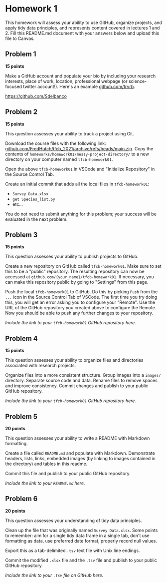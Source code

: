 # Homework 1

This homework will assess your ability to use GitHub, organize projects, and apply tidy data principles, and represents content covered in lectures 1 and 2. Fill this README.md document with your answers below and upload this file to Canvas.

## Problem 1

**15 points**

Make a GitHub account and populate your bio by including your research interests, place of work, location, professional webpage (or science-focused twitter account!). Here's an example [github.com/trvrb](https://github.com/trvrb/).

https://github.com/Sdelbanco

## Problem 2

**15 points**

This question assesses your ability to track a project using Git.

Download the course files with the following link: [github.com/FredHutch/tfcb_2021/archive/refs/heads/main.zip](https://github.com/FredHutch/tfcb_2021/archive/refs/heads/main.zip). Copy the contents of `homeworks/homework01/messy-project-directory/` to a new directory on your computer named `tfcb-homework01`.

Open the above `tfcb-homework01` in VSCode and "Initialize Repository" in the Source Control Tab. 

Create an initial commit that adds all the local files in `tfcb-homework01`:
- `Survey Data.xlsx`
- `get Species_list.py`
- etc...

You do not need to submit anything for this problem; your success will be evaluated in the next problem.

## Problem 3

**15 points**

This question assesses your ability to publish projects to GitHub.

Create a new repository on GitHub called `tfcb-homework01`.
Make sure to set this to be a "public" repository.
The resulting repository can now be accessed at `github.com/{your_name}/tfcb-homework01`. 
If necessary, you can make this repository public by going to "Settings" from this page.

Push the local `tfcb-homework01` to GitHub.
Do this by picking `Push` from the `...` icon in the Source Control Tab of VSCode.
The first time you try doing this, you will get an error asking you to configure your "Remote". 
Use the URL of the GitHub repository you created above to configure the Remote.
Now you should be able to push any further changes to your repository.

_Include the link to your `tfcb-homework01` GitHub repository here._

## Problem 4

**15 points**

This question assesses your ability to organize files and directories associated with research projects.

Organize files into a more consistent structure. Group images into a `images/` directory. Separate source code and data. Rename files to remove spaces and improve consistency. Commit changes and publish to your public GitHub repository.

_Include the link to your `tfcb-homework01` GitHub repository here._

## Problem 5

**20 points**

This question assesses your ability to write a README with Markdown formatting.

Create a file called `README.md` and populate with Markdown. Demonstrate headers, lists, links, embedded images (by linking to images contained in the directory) and tables in this readme.

Commit this file and publish to your public GitHub repository.

_Include the link to your `README.md` here._

## Problem 6

**20 points**

This question assesses your understanding of tidy data principles.

Clean up the file that was originally named `Survey Data.xlsx`. Some points to remember: aim for a single tidy data frame in a single tab, don't use formatting as data, use preferred date format, properly record null values.

Export this as a tab-delimited `.tsv` text file with Unix line endings.

Commit the modified `.xlsx` file and the `.tsv` file and publish to your public GitHub repository.

_Include the link to your `.tsv` file on GitHub here._
